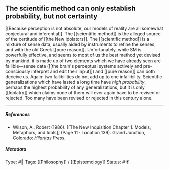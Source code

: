 ## The scientific method can only establish probability, but not certainty # 
 
[[Because perception is not absolute, our models of reality are all somewhat conjectural and inferential]]. The [[scientific method]] is the alleged source of the certitude of [[the New Idolators]]. The [[scientific method]] is a mixture of sense data, usually aided by instruments to refine the senses, and with the old Greek [[pure reason]]. Unfortunately, while SM is powerfully effective, and seems to most of us the best method yet devised by mankind, it is made up of two elements which we have already seen are fallible—sense data ([[the brain's perceptual systems actively and pre-consciously interpret and edit their input]]) and [[pure reason]] can both deceive us. Again: two fallibilities do not add up to one infallibility. Scientific generalizations which have lasted a long time have _high probability_, perhaps the highest probability of any generalizations, but it is only [[Idolatry]] which claims none of them will ever again have to be revised or rejected. Too many have been revised or rejected in this century alone.

___

##### References

- Wilson, A., Robert (1986). [[The New Inquisition Chapter 1. Models, Metaphors, and Idols]] (Page 11 · Location 139). Grand Junction, Colorado: _Hilaritas Press_.

##### Metadata

Type: #🔴 
Tags: [[Philosophy]] / [[Epistemology]] 
Status: #☀️ 